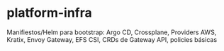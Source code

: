 # platform-infra
Manifiestos/Helm para bootstrap: Argo CD, Crossplane, Providers AWS, Kratix, Envoy Gateway, EFS CSI, CRDs de Gateway API, policies básicas
